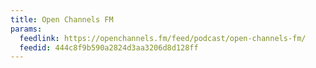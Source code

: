 ```yaml
---
title: Open Channels FM
params:
  feedlink: https://openchannels.fm/feed/podcast/open-channels-fm/
  feedid: 444c8f9b590a2824d3aa3206d8d128ff
---
```

